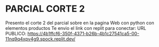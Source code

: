 # PARCIAL CORTE 2
Presento el corte 2 del parcial sobre en la pagina Web con python con elementos productos
Te envio el link con replit para conectar:
URL PUBLICO:
https://4b1ffcf6-350f-4371-b26b-4b1c27541ca5-00-11nq9q4xpv4g9.spock.replit.dev/
